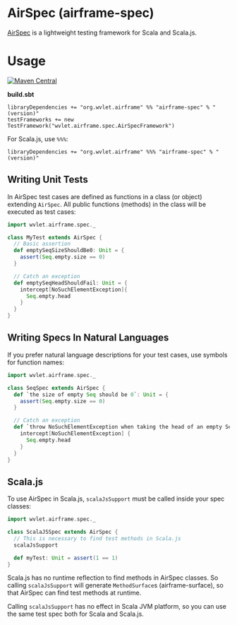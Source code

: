 AirSpec (airframe-spec)
======

[AirSpec](https://wvlet.org/airframe/airframe-spec) is a lightweight testing framework for Scala and Scala.js.

# Usage

[![Maven Central](https://maven-badges.herokuapp.com/maven-central/org.wvlet.airframe/airframe-spec_2.12/badge.svg)](http://central.maven.org/maven2/org/wvlet/airframe/airframe-spec_2.12/)

**build.sbt**

```
libraryDependencies += "org.wvlet.airframe" %% "airframe-spec" % "(version)"
testFrameworks += new TestFramework("wvlet.airframe.spec.AirSpecFramework")
```

For Scala.js, use `%%%`:
```
libraryDependencies += "org.wvlet.airframe" %%% "airframe-spec" % "(version)"
```

## Writing Unit Tests 

In AirSpec test cases are defined as functions in a class (or object) extending `AirSpec`.
All public functions (methods) in the class will be executed as test cases:

```scala
import wvlet.airframe.spec._

class MyTest extends AirSpec {
  // Basic assertion
  def emptySeqSizeShouldBe0: Unit = {
    assert(Seq.empty.size == 0)
  }

  // Catch an exception
  def emptySeqHeadShouldFail: Unit = {
    intercept[NoSuchElementException]{
      Seq.empty.head
    }
  }
}
```



## Writing Specs In Natural Languages

If you prefer natural language descriptions for your test cases, use symbols for function names:

```scala
import wvlet.airframe.spec._

class SeqSpec extends AirSpec {
  def `the size of empty Seq should be 0`: Unit = {
    assert(Seq.empty.size == 0)
  }

  // Catch an exception
  def `throw NoSuchElementException when taking the head of an empty Set`: Unit = {
    intercept[NoSuchElementException] {
      Seq.empty.head
    }
  }
}

```


## Scala.js

To use AirSpec in Scala.js, `scalaJsSupport` must be called inside your spec classes:
 
```scala
import wvlet.airframe.spec._

class ScalaJSSpec extends AirSpec {
  // This is necessary to find test methods in Scala.js
  scalaJsSupport  

  def myTest: Unit = assert(1 == 1)
}
```

Scala.js has no runtime reflection to find methods in AirSpec classes.
So calling `scalaJsSupport` will generate `MethodSurface`s (airframe-surface), so that 
AirSpec can find test methods at runtime. 

Calling `scalaJsSupport` has no effect in Scala JVM platform, so you can use the
same test spec both for Scala and Scala.js.
